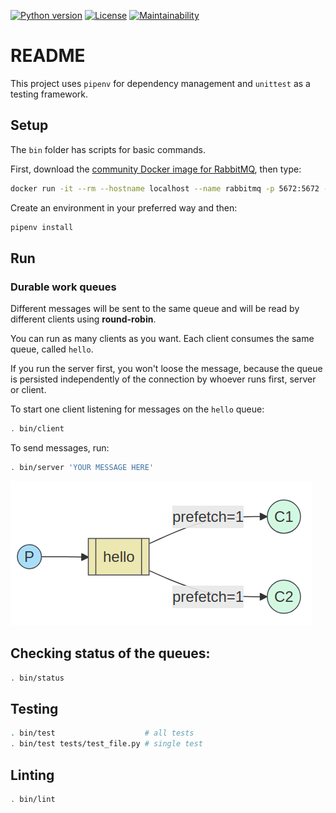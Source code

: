 [![Python version](https://badgen.net/badge/python/3.10/yellow)](Pipfile)
[![License](https://img.shields.io/github/license/octopusinvitro/bunny)](https://github.com/octopusinvitro/bunny/blob/main/LICENSE.md)
[![Maintainability](https://api.codeclimate.com/v1/badges/0252c4822ca6da42bc60/maintainability)](https://codeclimate.com/github/octopusinvitro/bunny/maintainability)


# README

This project uses `pipenv` for dependency management and `unittest` as a testing framework.


## Setup

The `bin` folder has scripts for basic commands.

First, download the [community Docker image for RabbitMQ](https://hub.docker.com/_/rabbitmq/), then type:

```sh
docker run -it --rm --hostname localhost --name rabbitmq -p 5672:5672 -p 15672:15672 rabbitmq:latest
```

Create an environment in your preferred way and then:

```sh
pipenv install
```


## Run

### Durable work queues

Different messages will be sent to the same queue and will be read by different clients using **round-robin**.

You can run as many clients as you want. Each client consumes the same queue, called `hello`.

If you run the server first, you won't loose the message, because the queue is persisted independently of the connection by whoever runs first, server or client.

To start one client listening for messages on the `hello` queue:

```sh
. bin/client
```

To send messages, run:

```sh
. bin/server 'YOUR MESSAGE HERE'
```

![Diagram of the work queues architecture](images/work-queues.png)


## Checking status of the queues:

```sh
. bin/status
```


## Testing

```sh
. bin/test                    # all tests
. bin/test tests/test_file.py # single test
```


## Linting

```sh
. bin/lint
```
